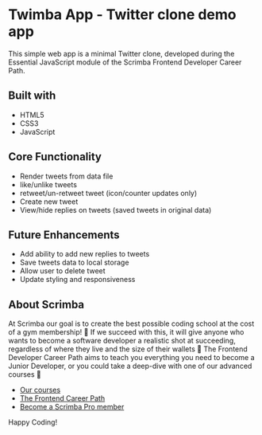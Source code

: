 # Twimba App - Twitter clone demo app
This simple web app is a minimal Twitter clone, developed during the Essential JavaScript module of the Scrimba Frontend Developer Career Path.

## Built with 
- HTML5
- CSS3
- JavaScript

## Core Functionality
- Render tweets from data file
- like/unlike tweets
- retweet/un-retweet tweet (icon/counter updates only)
- Create new tweet
- View/hide replies on tweets (saved tweets in original data)

## Future Enhancements
- Add ability to add new replies to tweets
- Save tweets data to local storage
- Allow user to delete tweet
- Update styling and responsiveness

## About Scrimba

At Scrimba our goal is to create the best possible coding school at the cost of a gym membership! 💜
If we succeed with this, it will give anyone who wants to become a software developer a realistic shot at succeeding, regardless of where they live and the size of their wallets 🎉
The Frontend Developer Career Path aims to teach you everything you need to become a Junior Developer, or you could take a deep-dive with one of our advanced courses 🚀

- [Our courses](https://scrimba.com/allcourses)
- [The Frontend Career Path](https://scrimba.com/learn/frontend)
- [Become a Scrimba Pro member](https://scrimba.com/pricing)

Happy Coding!
